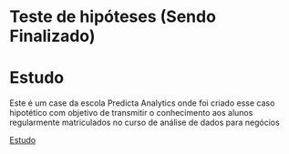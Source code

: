 # Teste de hipóteses (Sendo Finalizado)

# Estudo
Este é um case da escola Predicta Analytics onde foi criado esse caso hipotético com objetivo de transmitir o conhecimento aos alunos
regularmente matriculados no curso de análise de dados para negócios

[Estudo](https://medium.com/@bortolotti.email/teste-de-hip%C3%B3tese-63dc0c77cfd5)

